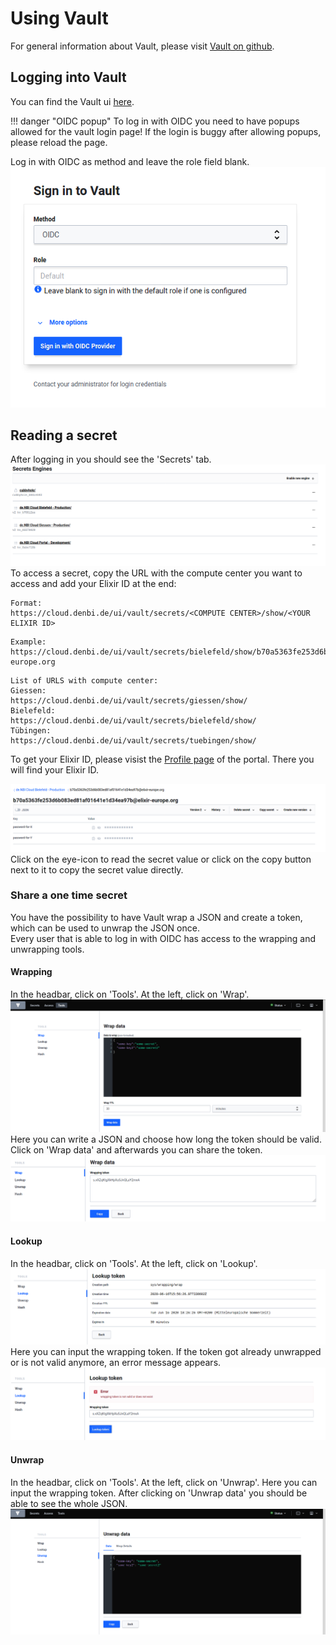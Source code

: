 # Using Vault
For general information about Vault, please visit [Vault on github](https://github.com/hashicorp/vault).  

## Logging into Vault
You can find the Vault ui [here](https://cloud.denbi.de/ui/).  

!!! danger "OIDC popup"
    To log in with OIDC you need to have popups allowed for the vault login page! If the login is buggy after allowing popups, please reload the page.

Log in with OIDC as method and leave the role field blank.  
![login_vault](../cloud_admin/images/vault/login.png)  

## Reading a secret
After logging in you should see the 'Secrets' tab.  
![secrets_overview](../cloud_admin/images/vault/secrets_overview.png)  
To access a secret, copy the URL with the compute center you want to access and add your Elixir ID at the end:  
```
Format:
https://cloud.denbi.de/ui/vault/secrets/<COMPUTE CENTER>/show/<YOUR ELIXIR ID>  
```
```
Example:
https://cloud.denbi.de/ui/vault/secrets/bielefeld/show/b70a5363fe253d6b083ed81af01641e1d34ea97b@elixir-europe.org  
```
```
List of URLS with compute center:  
Giessen:  
https://cloud.denbi.de/ui/vault/secrets/giessen/show/  
Bielefeld:  
https://cloud.denbi.de/ui/vault/secrets/bielefeld/show/  
Tübingen:
https://cloud.denbi.de/ui/vault/secrets/tuebingen/show/
```
To get your Elixir ID, please visist the [Profile page](https://cloud.denbi.de/portal/webapp/#/userinfo) of the portal. There you will find your Elixir ID.

![user2_version_2](../cloud_admin/images/vault/user2_version2.png)  
Click on the eye-icon to read the secret value or click on the copy button next to it to copy the secret value directly.

### Share a one time secret
You have the possibility to have Vault wrap a JSON and create a token, which can be used to unwrap the JSON once.  
Every user that is able to log in with OIDC has access to the wrapping and unwrapping tools.

#### Wrapping
In the headbar, click on 'Tools'. At the left, click on 'Wrap'.  
![wrap_json](../cloud_admin/images/vault/wrap_json.png)  
Here you can write a JSON and choose how long the token should be valid. Click on 'Wrap data' and afterwards you can share the token.  
![wrapping_token](../cloud_admin/images/vault/wrapping_token.png)  
#### Lookup
In the headbar, click on 'Tools'. At the left, click on 'Lookup'.  
![token_lookup](../cloud_admin/images/vault/wrapping_token_lookup.png)  
Here you can input the wrapping token. If the token got already unwrapped or is not valid anymore, an error message appears.  
![token_error](../cloud_admin/images/vault/wrapping_token_error.png)
#### Unwrap
In the headbar, click on 'Tools'. At the left, click on 'Unwrap'. Here you can input the wrapping token. After clicking on 'Unwrap data' you should be able to see the whole JSON.  
![unwrap_json](../cloud_admin/images/vault/unwrap_json.png)  
